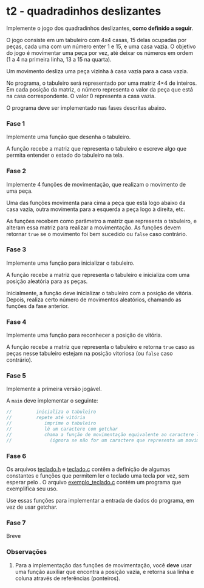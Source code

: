 # t2 - quadradinhos deslizantes

Implemente o jogo dos quadradinhos deslizantes, **como definido a seguir**.

O jogo consiste em um tabuleiro com 4x4 casas, 15 delas ocupadas por peças, cada uma com um número enter 1 e 15, e uma casa vazia. O objetivo do jogo é movimentar uma peça por vez, até deixar os números em ordem (1 a 4 na primeira linha, 13 a 15 na quarta).

Um movimento desliza uma peça vizinha à casa vazia para a casa vazia.

No programa, o tabuleiro será representado por uma matriz 4×4 de inteiros.
Em cada posição da matriz, o número representa o valor da peça que está na casa correspondente. O valor 0 representa a casa vazia.

O programa deve ser implementado nas fases descritas abaixo.

### Fase 1

Implemente uma função que desenha o tabuleiro.

A função recebe a matriz que representa o tabuleiro e escreve algo que permita entender o estado do tabuleiro na tela.

### Fase 2

Implemente 4 funções de movimentação, que realizam o movimento de uma peça.

Uma das funções movimenta para cima a peça que está logo abaixo da casa vazia, outra movimenta para a esquerda a peça logo à direita, etc.

As funções recebem como parâmetro a matriz que representa o tabuleiro, e alteram essa matriz para realizar a movimentação.
As funções devem retornar `true` se o movimento foi bem sucedido ou `false` caso contrário.

### Fase 3

Implemente uma função para inicializar o tabuleiro.

A função recebe a matriz que representa o tabuleiro e inicializa com uma posição aleatória para as peças.

Inicialmente, a função deve inicializar o tabuleiro com a posição de vitória.
Depois, realiza certo número de movimentos aleatórios, chamando as funções da fase anterior.

### Fase 4

Implemente uma função para reconhecer a posição de vitória.

A função recebe a matriz que representa o tabuleiro e retorna `true` caso as peças nesse tabuleiro estejam na posição vitoriosa (ou `false` caso contrário).

### Fase 5

Implemente a primeira versão jogável.

A `main` deve implementar o seguinte:
```c
//         inicializa o tabuleiro
//         repete até vitória
//            imprime o tabuleiro
//            lê um caractere com getchar
//            chama a função de movimentação equivalente ao caractere lido
//              (ignora se não for um caractere que representa um movimento)
```

### Fase 6

Os arquivos [teclado.h](Complementos/teclado.h) e [teclado.c](Complementos/teclado.c) contêm a definição de algumas constantes e funções que permitem ler o teclado uma tecla por vez, sem esperar pelo <enter>. O arquivo [exemplo_teclado.c](Complementos/exemplo_teclado.c) contém um programa que exemplifica seu uso.

Use essas funções para implementar a entrada de dados do programa, em vez de usar getchar.

### Fase 7

Breve

### Observações

1. Para a implementação das funções de movimentação, você **deve** usar uma função auxiliar que encontra a posição vazia, e retorna sua linha e coluna através de referências (ponteiros).
